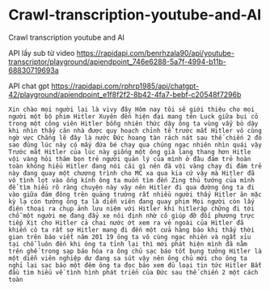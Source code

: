 # Crawl-transcription-youtube-and-AI
Crawl transcription youtube and AI

API lấy sub từ video
https://rapidapi.com/benrhzala90/api/youtube-transcriptor/playground/apiendpoint_746e6288-5a7f-4994-b11b-68830719693a



API chat gpt
https://rapidapi.com/rphrp1985/api/chatgpt-42/playground/apiendpoint_e1f8f2f2-8b42-4fa7-bebf-c20548f7296b



```
Xin chào mọi người lại là vivy đây Hôm nay tôi sẽ giới thiệu cho mọi người một bộ phim Hitler Xuyên đến hiện đại mang tên Luck giữa bụi cỏ trong một công viên Hitler bỗng nhiên thức dậy ông ta vùng vẫy bò dậy khi nhìn thấy căn nhà được quy hoạch chỉnh tề trước mắt Hitler vô cùng ngờ vực Chẳng lẽ đây là nước Đức hoang tàn rách nát sau thế chiến 2 đó sao đúng lúc này có mấy đứa bé chạy qua chúng ngạc nhiên nhìn quái vậy Trước mắt Hitler của lúc này giống một ông già lang thang hơn Hitle vội vàng hỏi thăm bọn trẻ người quản lý của mình ở đâu đám trẻ hoàn toàn không hiểu Hitler đang nói cái gì nên đã vội vàng chạy đi đám trẻ này đang quay một chương trình cho MC xa qua kia cứ vậy mà Hitler đã vô tình lọt vào ống kính ông ta muốn tìm đến Zing thủ tướng của mình để tìm hiểu rõ ràng chuyện này vậy nên Hitler đi qua đường ông ta đi vào giữa đám đông trên quảng trường rất nhiều người thấy Hitler ăn mặc kỳ lạ còn tưởng ông ta là diễn viên đang quay phim Mọi người còn lấy điện thoại ra chụp ảnh lưu niệm với Hitler khi hitlerập chững đi tới chỗ một người mẹ đang đẩy xe nôi định nhờ cô giúp đỡ đối phương trực tiếp Xịt cho Hitler cả chai nước ớt xem ra vẻ ngoài của Hitler đã khiến cô ta rất sợ Hitler mang đi đến một cửa hàng báo khi thấy thời gian trên báo viết năm 201 19 ông ta vô cùng ngạc nhiên và ngất xỉu tại chỗ luôn đến khi ông ta tỉnh lại thì mới phát hiện mình đã nằm trên ghế trong sạp báo hóa ra ông chủ sạc báo tốt bụng tưởng Hitler là một diễn viên nghiệp dư đang sa sút vậy nên ông chủ mới cho ông ta nghỉ lại sạc báo một đêm ông ta đọc báo xem đủ loại tin tức Hitler Bắt đầu tìm hiểu về tình hình phát triển của Đức sau thế chiến 2 một cách toàn 
```